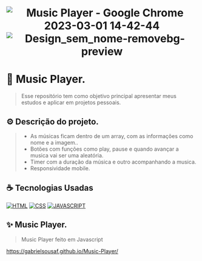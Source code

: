 <h1 align="center" width:100%>
  
![Music Player - Google Chrome 2023-03-01 14-42-44](https://user-images.githubusercontent.com/121953504/222220116-4eb89e64-d960-4c79-a239-07812168fccb.gif)
![Design_sem_nome-removebg-preview](https://user-images.githubusercontent.com/121953504/222219442-5a6ee165-d076-48b4-9ce2-8d3c5916cdb3.png)


# 📱 Music Player.
> Esse repositório tem como objetivo principal apresentar meus estudos e aplicar em projetos pessoais.


## ⚙ Descrição do projeto.
> * As músicas ficam dentro de um array, com as informações como nome e a imagem.. <br>
> * Botões com funções como play, pause e quando avançar a musica vai ser uma aleatória. <br>
> * Timer com a duração da música e outro acompanhando a musica. <br>
> * Responsividade mobile.




## ☕ Tecnologias Usadas

[![HTML](https://img.shields.io/badge/html%20-%23323330.svg?&style=for-the-badge&logo=html&logoColor=black&color=FF8000)](#)
[![CSS](https://img.shields.io/badge/css%20-%23323330.svg?&style=for-the-badge&logo=css&logoColor=black&color=2E64FE)](#)
[![JAVASCRIPT](https://img.shields.io/badge/javascript%20-%23323330.svg?&style=for-the-badge&logo=css&logoColor=black&color=FFFF00)](#)

## ✨ Music Player.
> Music Player feito em Javascript

https://gabrielsousaf.github.io/Music-Player/

